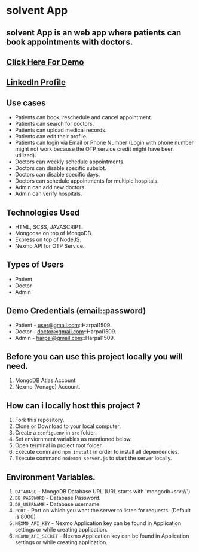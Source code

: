 # solvent App

## solvent App is an web app where patients can book appointments with doctors.

## [Click Here For Demo](https://solvent-app.herokuapp.com)

## [LinkedIn Profile](https://www.linkedin.com/in/harpalsinhjadeja)


## Use cases

* Patients can book, reschedule and cancel appointment.
* Patients can search for doctors.
* Patients can upload medical records.
* Patients can edit their profile.
* Patients can login via Email or Phone Number (Login with phone number might not work because the OTP service credit might have been utilized).
* Doctors can weekly schedule appointments.
* Doctors can disable specific subslot.
* Doctors can disable specific days.
* Doctors can schedule appointments for multiple hospitals.
* Admin can add new doctors.
* Admin can verify hospitals.

## Technologies Used

* HTML, SCSS, JAVASCRIPT.
* Mongoose on top of MongoDB.
* Express on top of NodeJS.
* Nexmo API for OTP Service.


## Types of Users

* Patient
* Doctor
* Admin


## Demo Credentials (email::password)

* Patient - user@gmail.com::Harpal1509.
* Doctor - doctor@gmail.com::Harpal1509.
* Admin - harpal@gmail.com::Harpal1509.


## Before you can use this project locally you will need.

1. MongoDB Atlas Account.
2. Nexmo (Vonage) Account.


## How can i locally host this project ?

1. Fork this repository.
2. Clone or Download to your local computer.
3. Create a `config.env` in `src` folder.
4. Set enviornment variables as mentioned below.
5. Open terminal in project root folder.
6. Execute command `npm install` in order to install all dependencies.
7. Execute command `nodemon server.js` to start the server locally.

## Environment Variables.

1. `DATABASE` - MongoDB Database URL (URL starts with 'mongodb+srv://')
2. `DB_PASSWORD` - Database Password.
3. `DB_USERNAME` - Database username.
4. `PORT` - Port on which you want the server to listen for requests. (Default is 8000)
5. `NEXMO_API_KEY` - Nexmo Application key can be found in Application settings or while creating application.
6. `NEXMO_API_SECRET` - Nexmo Application key can be found in Application settings or while creating application.






